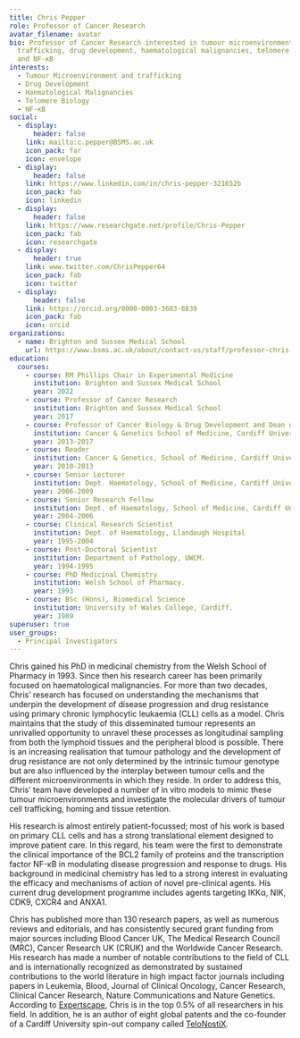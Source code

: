 ```yaml
---
title: Chris Pepper
role: Professor of Cancer Research
avatar_filename: avatar
bio: Professor of Cancer Research interested in tumour microenvironment and
  trafficking, drug development, haematological malignancies, telomere biology
  and NF-κB
interests:
  - Tumour Microenvironment and trafficking
  - Drug Development
  - Haematological Malignancies
  - Telomere Biology
  - NF-κB
social:
  - display:
      header: false
    link: mailto:c.pepper@BSMS.ac.uk
    icon_pack: far
    icon: envelope
  - display:
      header: false
    link: https://www.linkedin.com/in/chris-pepper-321652b
    icon_pack: fab
    icon: linkedin
  - display:
      header: false
    link: https://www.researchgate.net/profile/Chris-Pepper
    icon_pack: fab
    icon: researchgate
  - display:
      header: true
    link: www.twitter.com/ChrisPepper64
    icon_pack: fab
    icon: twitter
  - display:
      header: false
    link: https://orcid.org/0000-0003-3603-8839
    icon_pack: fab
    icon: orcid
organizations:
  - name: Brighton and Sussex Medical School
    url: https://www.bsms.ac.uk/about/contact-us/staff/professor-chris-pepper.aspx
education:
  courses:
    - course: RM Phillips Chair in Experimental Medicine
      institution: Brighton and Sussex Medical School
      year: 2022
    - course: Professor of Cancer Research
      institution: Brighton and Sussex Medical School
      year: 2017
    - course: Professor of Cancer Biology & Drug Development and Dean of Research
      institution: Cancer & Genetics School of Medicine, Cardiff University.
      year: 2013-2017
    - course: Reader
      institution: Cancer & Genetics, School of Medicine, Cardiff University.
      year: 2010-2013
    - course: Senior Lecturer
      institution: Dept. Haematology, School of Medicine, Cardiff University.
      year: 2006-2009
    - course: Senior Research Fellow
      institution: Dept. of Haematology, School of Medicine, Cardiff University.
      year: 2004-2006
    - course: Clinical Research Scientist
      institution: Dept. of Haematology, Llandough Hospital
      year: 1995-2004
    - course: Post-Doctoral Scientist
      institution: Department of Pathology, UWCM.
      year: 1994-1995
    - course: PhD Medicinal Chemistry
      institution: Welsh School of Pharmacy.
      year: 1993
    - course: BSc (Hons), Biomedical Science
      institution: University of Wales College, Cardiff.
      year: 1989
superuser: true
user_groups:
  - Principal Investigators
---
```

Chris gained his PhD in medicinal chemistry from the Welsh School of Pharmacy in 1993. Since then his research career has been primarily focused on haematological malignancies. For more than two decades, Chris’ research has focused on understanding the mechanisms that underpin the development of disease progression and drug resistance using primary chronic lymphocytic leukaemia (CLL) cells as a model. Chris maintains that the study of this disseminated tumour represents an unrivalled opportunity to unravel these processes as longitudinal sampling from both the lymphoid tissues and the peripheral blood is possible. There is an increasing realisation that tumour pathology and the development of drug resistance are not only determined by the intrinsic tumour genotype but are also influenced by the interplay between tumour cells and the different microenvironments in which they reside. In order to address this, Chris’ team have developed a number of in vitro models to mimic these tumour microenvironments and investigate the molecular drivers of tumour cell trafficking, homing and tissue retention.

His research is almost entirely patient-focussed; most of his work is based on primary CLL cells and has a strong translational element designed to improve patient care. In this regard, his team were the first to demonstrate the clinical importance of the BCL2 family of proteins and the transcription factor NF-κB in modulating disease progression and response to drugs. His background in medicinal chemistry has led to a strong interest in evaluating the efficacy and mechanisms of action of novel pre-clinical agents. His current drug development programme includes agents targeting IKKα, NIK, CDK9, CXCR4 and ANXA1.

Chris has published more than 130 research papers, as well as numerous reviews and editorials, and has consistently secured grant funding from major sources including Blood Cancer UK, The Medical Research Council (MRC), Cancer Research UK (CRUK) and the Worldwide Cancer Research. His research has made a number of notable contributions to the field of CLL and is internationally recognized as demonstrated by sustained contributions to the world literature in high impact factor journals including papers in Leukemia, Blood, Journal of Clinical Oncology, Cancer Research, Clinical Cancer Research, Nature Communications and Nature Genetics. According to [Expertscape](http://www.sussex.ac.uk/staff/newsandevents/?id=56934), Chris is in the top 0.5% of all researchers in his field. In addition, he is an author of eight global patents and the co-founder of a Cardiff University spin-out company called [TeloNostiX](https://www.telonostix.com/).